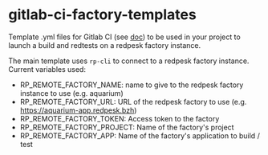 # gitlab-ci-factory-templates

Template .yml files for Gitlab CI (see [doc](https://docs.gitlab.com/ci/yaml/includes/)) to be used in your project to launch a build and redtests on a redpesk factory instance.

The main template uses `rp-cli` to connect to a redpesk factory instance.
Current variables used:
- RP_REMOTE_FACTORY_NAME: name to give to the redpesk factory instance to use (e.g. aquarium)
- RP_REMOTE_FACTORY_URL: URL of the redpesk factory to use (e.g. https://aquarium-app.redpesk.bzh)
- RP_REMOTE_FACTORY_TOKEN: Access token to the factory
- RP_REMOTE_FACTORY_PROJECT: Name of the factory's project
- RP_REMOTE_FACTORY_APP: Name of the factory's application to build / test
